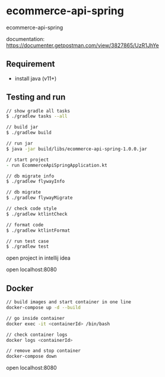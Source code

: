 # ecommerce-api-spring

ecommerce-api-spring

documentation: <https://documenter.getpostman.com/view/3827865/UzR1JhYe>

## Requirement

- install java (v11+)

## Testing and run

```zsh
// show gradle all tasks
$ ./gradlew tasks --all

// build jar
$ ./gradlew build

// run jar
$ java -jar build/libs/ecommerce-api-spring-1.0.0.jar

// start project
- run EcommerceApiSpringApplication.kt

// db migrate info
$ ./gradlew flywayInfo

// db migrate
$ ./gradlew flywayMigrate

// check code style
$ ./gradlew ktlintCheck

// format code
$ ./gradlew ktlintFormat

// run test case
$ ./gradlew test
```

open project in intellij idea

open localhost:8080

## Docker

```zsh
// build images and start container in one line
docker-compose up -d --build

// go inside container
docker exec -it <containerId> /bin/bash

// check container logs
docker logs <containerId>

// remove and stop container
docker-compose down
```

open localhost:8080